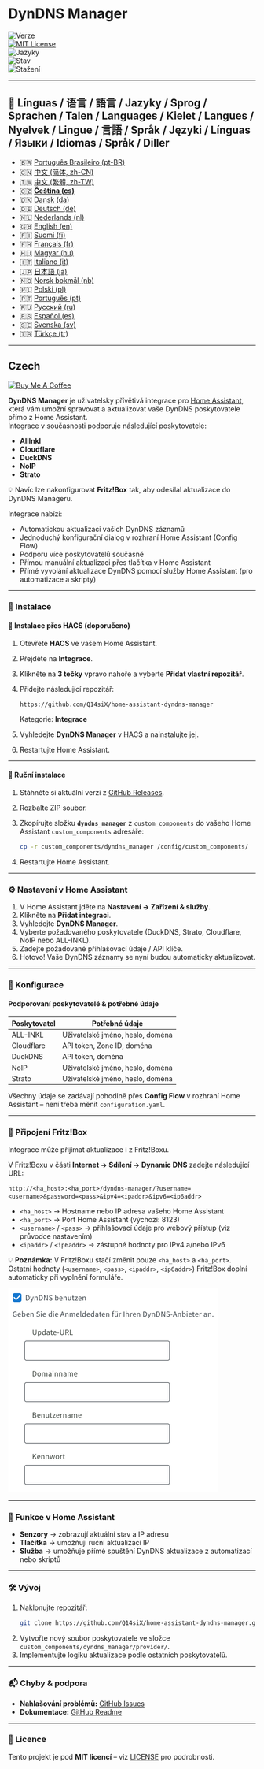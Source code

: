 # DynDNS Manager

[![Verze](https://img.shields.io/github/v/release/Q14siX/home-assistant-dyndns-manager)](https://github.com/Q14siX/home-assistant-dyndns-manager/releases)  
[![MIT License](https://img.shields.io/badge/License-MIT-green.svg)](LICENSE)  
![Jazyky](https://img.shields.io/badge/languages-20-blue.svg)  
![Stav](https://img.shields.io/badge/status-stable-brightgreen.svg)  
![Stažení](https://img.shields.io/github/downloads/Q14siX/home-assistant-dyndns-manager/total)

---

## 📌 Línguas / 语言 / 語言 / Jazyky / Sprog / Sprachen / Talen / Languages / Kielet / Langues / Nyelvek / Lingue / 言語 / Språk / Języki / Línguas / Языки / Idiomas / Språk / Diller

- 🇧🇷 [Português Brasileiro (pt-BR)](https://github.com/Q14siX/home-assistant-dyndns-manager/blob/main/README/README_PT-BR.md#portugues-brasileiro)
- 🇨🇳 [中文 (简体, zh-CN)](https://github.com/Q14siX/home-assistant-dyndns-manager/blob/main/README/README_ZH-CN.md#简体中文)
- 🇹🇼 [中文 (繁體, zh-TW)](https://github.com/Q14siX/home-assistant-dyndns-manager/blob/main/README/README_ZH-TW.md#繁體中文)
- 🇨🇿 [**Čeština (cs)**](https://github.com/Q14siX/home-assistant-dyndns-manager/blob/main/README/README_CS.md#czech)
- 🇩🇰 [Dansk (da)](https://github.com/Q14siX/home-assistant-dyndns-manager/blob/main/README/README_DA.md#dansk)
- 🇩🇪 [Deutsch (de)](https://github.com/Q14siX/home-assistant-dyndns-manager/blob/main/README/README_DE.md#deutsch)
- 🇳🇱 [Nederlands (nl)](https://github.com/Q14siX/home-assistant-dyndns-manager/blob/main/README/README_NL.md#dutch)
- 🇬🇧 [English (en)](https://github.com/Q14siX/home-assistant-dyndns-manager/blob/main/README/README_EN.md#english)
- 🇫🇮 [Suomi (fi)](https://github.com/Q14siX/home-assistant-dyndns-manager/blob/main/README/README_FI.md#suomi)
- 🇫🇷 [Français (fr)](https://github.com/Q14siX/home-assistant-dyndns-manager/blob/main/README/README_FR.md#français)
- 🇭🇺 [Magyar (hu)](https://github.com/Q14siX/home-assistant-dyndns-manager/blob/main/README/README_HU.md#magyar)
- 🇮🇹 [Italiano (it)](https://github.com/Q14siX/home-assistant-dyndns-manager/blob/main/README/README_IT.md#italiano)
- 🇯🇵 [日本語 (ja)](https://github.com/Q14siX/home-assistant-dyndns-manager/blob/main/README/README_JA.md#日本語)
- 🇳🇴 [Norsk bokmål (nb)](https://github.com/Q14siX/home-assistant-dyndns-manager/blob/main/README/README_NB.md#norsk)
- 🇵🇱 [Polski (pl)](https://github.com/Q14siX/home-assistant-dyndns-manager/blob/main/README/README_PL.md#polski)
- 🇵🇹 [Português (pt)](https://github.com/Q14siX/home-assistant-dyndns-manager/blob/main/README/README_PT.md#português)
- 🇷🇺 [Русский (ru)](https://github.com/Q14siX/home-assistant-dyndns-manager/blob/main/README/README_RU.md#Русский)
- 🇪🇸 [Español (es)](https://github.com/Q14siX/home-assistant-dyndns-manager/blob/main/README/README_ES.md#español)
- 🇸🇪 [Svenska (sv)](https://github.com/Q14siX/home-assistant-dyndns-manager/blob/main/README/README_SV.md#svenska)
- 🇹🇷 [Türkçe (tr)](https://github.com/Q14siX/home-assistant-dyndns-manager/blob/main/README/README_TR.md#türkçe)

---

## Czech

[![Buy Me A Coffee](https://img.buymeacoffee.com/button-api/?text=Buy%20Stefan%20a%20tasty%20coffee&emoji=☕&slug=q14six&button_colour=FFDD00&font_colour=000000&font_family=Lato&outline_colour=000000&coffee_colour=ffffff)](https://buymeacoffee.com/q14six)

**DynDNS Manager** je uživatelsky přívětivá integrace pro [Home Assistant](https://www.home-assistant.io/), která vám umožní spravovat a aktualizovat vaše DynDNS poskytovatele přímo z Home Assistant.  
Integrace v současnosti podporuje následující poskytovatele:

- **AllInkl**
- **Cloudflare**
- **DuckDNS**
- **NoIP**
- **Strato**

💡 Navíc lze nakonfigurovat **Fritz!Box** tak, aby odesílal aktualizace do DynDNS Manageru.

Integrace nabízí:
- Automatickou aktualizaci vašich DynDNS záznamů
- Jednoduchý konfigurační dialog v rozhraní Home Assistant (Config Flow)
- Podporu více poskytovatelů současně
- Přímou manuální aktualizaci přes tlačítka v Home Assistant
- Přímé vyvolání aktualizace DynDNS pomocí služby Home Assistant (pro automatizace a skripty)

---

### 🚀 Instalace

#### 🔹 Instalace přes HACS (doporučeno)

1. Otevřete **HACS** ve vašem Home Assistant.
2. Přejděte na **Integrace**.
3. Klikněte na **3 tečky** vpravo nahoře a vyberte **Přidat vlastní repozitář**.
4. Přidejte následující repozitář:

   ```
   https://github.com/Q14siX/home-assistant-dyndns-manager
   ```

   Kategorie: **Integrace**

5. Vyhledejte **DynDNS Manager** v HACS a nainstalujte jej.
6. Restartujte Home Assistant.

---

#### 🔹 Ruční instalace

1. Stáhněte si aktuální verzi z [GitHub Releases](https://github.com/Q14siX/home-assistant-dyndns-manager/releases).
2. Rozbalte ZIP soubor.
3. Zkopírujte složku **`dyndns_manager`** z `custom_components` do vašeho Home Assistant `custom_components` adresáře:

   ```bash
   cp -r custom_components/dyndns_manager /config/custom_components/
   ```

4. Restartujte Home Assistant.

---

### ⚙️ Nastavení v Home Assistant

1. V Home Assistant jděte na **Nastavení → Zařízení & služby**.
2. Klikněte na **Přidat integraci**.
3. Vyhledejte **DynDNS Manager**.
4. Vyberte požadovaného poskytovatele (DuckDNS, Strato, Cloudflare, NoIP nebo ALL-INKL).
5. Zadejte požadované přihlašovací údaje / API klíče.
6. Hotovo! Vaše DynDNS záznamy se nyní budou automaticky aktualizovat.

---

### 📄 Konfigurace

#### Podporovaní poskytovatelé & potřebné údaje

| Poskytovatel | Potřebné údaje |
|--------------|----------------|
| ALL-INKL     | Uživatelské jméno, heslo, doména |
| Cloudflare   | API token, Zone ID, doména |
| DuckDNS      | API token, doména |
| NoIP         | Uživatelské jméno, heslo, doména |
| Strato       | Uživatelské jméno, heslo, doména |

Všechny údaje se zadávají pohodlně přes **Config Flow** v rozhraní Home Assistant – není třeba měnit `configuration.yaml`.

---

### 📡 Připojení Fritz!Box

Integrace může přijímat aktualizace i z Fritz!Boxu.

V Fritz!Boxu v části **Internet → Sdílení → Dynamic DNS** zadejte následující URL:

```
http://<ha_host>:<ha_port>/dyndns-manager/?username=<username>&password=<pass>&ipv4=<ipaddr>&ipv6=<ip6addr>
```

- `<ha_host>` → Hostname nebo IP adresa vašeho Home Assistant
- `<ha_port>` → Port Home Assistant (výchozí: 8123)
- `<username>` / `<pass>` → přihlašovací údaje pro webový přístup (viz průvodce nastavením)
- `<ipaddr>` / `<ip6addr>` → zástupné hodnoty pro IPv4 a/nebo IPv6

💡 **Poznámka:** V Fritz!Boxu stačí změnit pouze `<ha_host>` a `<ha_port>`. Ostatní hodnoty (`<username>`, `<pass>`, `<ipaddr>`, `<ip6addr>`) Fritz!Box doplní automaticky při vyplnění formuláře.

![FRITZ!BOX vstupní formulář](https://raw.githubusercontent.com/Q14siX/home-assistant-dyndns-manager/master/images/FRITZ!Box.png)

---

### 🔘 Funkce v Home Assistant

- **Senzory** → zobrazují aktuální stav a IP adresu
- **Tlačítka** → umožňují ruční aktualizaci IP
- **Služba** → umožňuje přímé spuštění DynDNS aktualizace z automatizací nebo skriptů

---

### 🛠 Vývoj

1. Naklonujte repozitář:
   ```bash
   git clone https://github.com/Q14siX/home-assistant-dyndns-manager.git
   ```
2. Vytvořte nový soubor poskytovatele ve složce `custom_components/dyndns_manager/provider/`.
3. Implementujte logiku aktualizace podle ostatních poskytovatelů.

---

### 📬 Chyby & podpora

- **Nahlašování problémů:** [GitHub Issues](https://github.com/Q14siX/home-assistant-dyndns-manager/issues)  
- **Dokumentace:** [GitHub Readme](https://github.com/Q14siX/home-assistant-dyndns-manager)

---

### 📜 Licence

Tento projekt je pod **MIT licencí** – viz [LICENSE](https://github.com/Q14siX/home-assistant-dyndns-manager/blob/main/LICENSE) pro podrobnosti.
